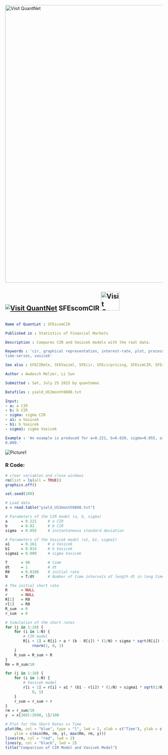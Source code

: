 
[<img src="https://github.com/QuantLet/Styleguide-and-FAQ/blob/master/pictures/banner.png" width="888" alt="Visit QuantNet">](http://quantlet.de/)

## [<img src="https://github.com/QuantLet/Styleguide-and-FAQ/blob/master/pictures/qloqo.png" alt="Visit QuantNet">](http://quantlet.de/) **SFEscomCIR** [<img src="https://github.com/QuantLet/Styleguide-and-FAQ/blob/master/pictures/QN2.png" width="60" alt="Visit QuantNet 2.0">](http://quantlet.de/)

```yaml

Name of QuantLet : SFEscomCIR

Published in : Statistics of Financial Markets

Description : Compares CIR and Vasicek models with the real data.

Keywords : 'cir, graphical representation, interest-rate, plot, process, short-rate, simulation,
time-series, vasicek'

See also : SFECIRmle, SFEVasiml, SFEcir, SFEcirpricing, SFEsimCIR, SFEsimVasi

Author : Awdesch Melzer, Li Sun

Submitted : Sat, July 25 2015 by quantomas

Datafiles : yield_US3month9808.txt

Input: 
- a: a CIR
- b: b CIR
- sigma: sigma CIR
- a1: a Vasicek
- b1: b Vasicek
- sigma1: sigma Vasicek

Example : 'An example is produced for a=0.221, b=0.020, sigma=0.055, a1=0.161, b1=0.014, sigma1=
0.009.'

```

![Picture1](SFEscomCIR-1.png)


### R Code:
```r
# clear variables and close windows
rm(list = ls(all = TRUE))
graphics.off()

set.seed(100)

# Load data
x = read.table("yield_US3month9808.txt")

# Parameters of the CIR model (a, b, sigma)
a      = 0.221     # a CIR
b      = 0.02      # b CIR
sigma  = 0.055     # instantaneous standard deviation

# Parameters of the Vasicek model (a1, b1, sigma1)
a1     = 0.161     # a Vasicek
b1     = 0.014     # b Vasicek
sigma1 = 0.009     # sigma Vasicek

T      = 90        # time
dt     = 1         # dt
R0     = 0.0186    # initial rate
N      = T/dt      # Number of time intervals of length dt in long time period T

# The initial short rate
R      = NULL
r      = NULL
R[1]   = R0
r[1]   = R0
R_sum  = 0
r_sum  = 0

# Simulation of the short rates
for (j in 1:10) {
    for (i in 1:N) {
        # CIR model
        R[i + 1] = R[i] + a * (b - R[i]) * (1/N) + sigma * sqrt(R[i]) * sqrt(1/N) * 
            rnorm(1, 0, 1)
    }
    R_sum = R_sum + R
}
Rm = R_sum/10

for (j in 1:10) {
    for (i in 1:N) {
        # Vasicek model
        r[i + 1] = r[i] + a1 * (b1 - r[i]) * (1/N) + sigma1 * sqrt(1/N) * rnorm(1, 
            0, 1)
    }
    r_sum = r_sum + r
}
rm = r_sum/10
y  = x[2601:2690, 1]/100

# Plot for the Short Rates vs Time
plot(Rm, col = "blue", type = "l", lwd = 2, xlab = c("Time"), ylab = c("Instantaneous Short Rates"), 
    ylim = c(min(Rm, rm, y), max(Rm, rm, y)))
lines(rm, col = "red", lwd = 2)
lines(y, col = "black", lwd = 2)
title("Comparison of CIR Model and Vasicek Model") 

```
